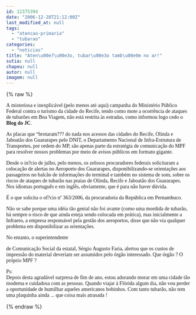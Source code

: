 ```yaml
---
id: 12375394
date: "2006-12-28T21:12:00Z"
last_modified_at: null
tags:
  - "atencao-primaria"
  - "tubarao"
categories:
  - "noticias"
title: "Aten\u00e7\u00e3o, tubar\u00e3o tamb\u00e9m no ar!"
sutia: null
chapeu: null
autor: null
imagem: null
---
```

{% raw %}
<p><P><FONT face=Verdana>A&nbsp;misteriosa e inexplicável (pelo menos até aqui)&nbsp;campanha do Ministério Público Federal contra o turismo da cidade do Recife, tendo como mote a ocorrência de ataques de tubarões em Boa Viagem, não está restrita às estradas, como informou logo cedo o <STRONG>Blog do JC</STRONG>.</FONT></P></p>
<p><P><FONT face=Verdana>As placas que “brotaram??? do nada nos acessos das cidades do Recife, Olinda e Jaboatão dos Guararapes pelo DNIT, o Departamento Nacional de Infra-Estrutura de Transportes, por ordem do MP, são apenas parte da estratégia de comunicação do MPF para resolver nossos problemas por meio de avisos públicos em formato gigante.</FONT></P></p>
<p><P><FONT face=Verdana>Desde o in?cio de julho, pelo menos, os zelosos procuradores federais solicitaram a colocação de alertas no Aeroporto dos Guararapes, disponibilizando-se orientações aos passageiros no balcão de informações do terminal e também no sistema de som, sobre os riscos de ataques de tubarão nas praias de Olinda, Recife e Jaboatão dos Guararapes. <BR>Nos idiomas português e em inglês, obviamente, que é para não haver dúvida.</FONT></P></p>
<p><P><FONT face=Verdana>É o que solicita o of?cio nº 363/2006, da procuradoria da República em Pernambuco.</FONT></P></p>
<p><P><FONT face=Verdana>Não se sabe porque uma idéia tão genial não foi avante (como uma mordida de tubarão, há sempre o risco de que ainda esteja sendo colocada em prática), mas inicialmente a Infraero, a empresa responsável pela gestão dos aeroportos, disse que não via qualquer problema em disponibilizar as orientações.</FONT></P></p>
<p><P><FONT face=Verdana>No entanto, o superintendente</p>
<p> de Comunicação Social da estatal, Sérgio Augusto Faria, alertou que os custos de impressão do material deveriam ser assumidos pelo órgão interessado. Que órgão ? O próprio MPF ?</FONT></P></p>
<p><P><FONT face=Verdana>Ps:<BR>Depois desta agradável surpresa de fim de ano, estou adorando morar em uma cidade tão moderna e cuidadosa com as pessoas. Quando viajar à Flórida algum dia, não vou perder a oportunidade de humilhar aqueles&nbsp;americanos bobinhos. Com tanto tubarão, não tem uma plaquinha ainda ... que coisa mais atrasada !</FONT></P> </p>
{% endraw %}